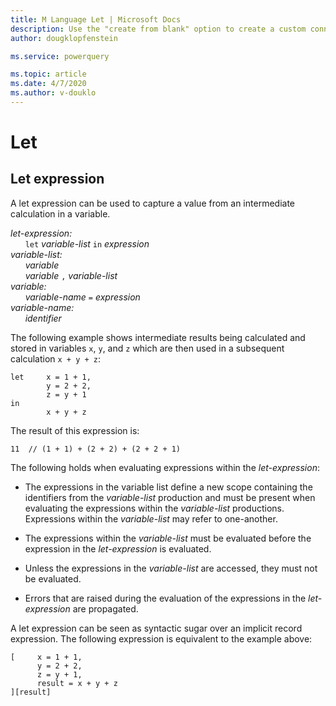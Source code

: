 ```yaml
---
title: M Language Let | Microsoft Docs
description: Use the "create from blank" option to create a custom connector for Power Automate and Power Apps
author: dougklopfenstein

ms.service: powerquery

ms.topic: article
ms.date: 4/7/2020
ms.author: v-douklo
---
```



# Let

## Let expression

A let expression can be used to capture a value from an intermediate calculation in a variable.

_let-expression:_<br/>
&nbsp;&nbsp;&nbsp;&nbsp;&nbsp;&nbsp;`let` _variable-list_ `in` _expression<br/>
variable-list:<br/>
&nbsp;&nbsp;&nbsp;&nbsp;&nbsp;&nbsp;variable<br/>
&nbsp;&nbsp;&nbsp;&nbsp;&nbsp;&nbsp;variable_ `,` _variable-list<br/> 
variable:<br/>
&nbsp;&nbsp;&nbsp;&nbsp;&nbsp;&nbsp;variable-name_ `=` _expression<br/>
variable-name:<br/>
&nbsp;&nbsp;&nbsp;&nbsp;&nbsp;&nbsp;identifier_

The following example shows intermediate results being calculated and stored in variables `x`, `y`, and `z` which are then used in a subsequent calculation `x + y + z`:

```
let     x = 1 + 1,
        y = 2 + 2,     
        z = y + 1 
in
        x + y + z
```

The result of this expression is:

```
11  // (1 + 1) + (2 + 2) + (2 + 2 + 1)
```

The following holds when evaluating expressions within the _let-expression_:

* The expressions in the variable list define a new scope containing the identifiers from the _variable-list_ production and must be present when evaluating the expressions within the _variable-list_ productions. Expressions within the _variable-list_ may refer to one-another.

* The expressions within the _variable-list_ must be evaluated before the expression in the _let-expression_ is evaluated.

* Unless the expressions in the _variable-list_ are accessed, they must not be evaluated.

* Errors that are raised during the evaluation of the expressions in the _let-expression_ are propagated.

A let expression can be seen as syntactic sugar over an implicit record expression. The following expression is equivalent to the example above:

```
[     x = 1 + 1,
      y = 2 + 2,
      z = y + 1,
      result = x + y + z 
][result]
```

